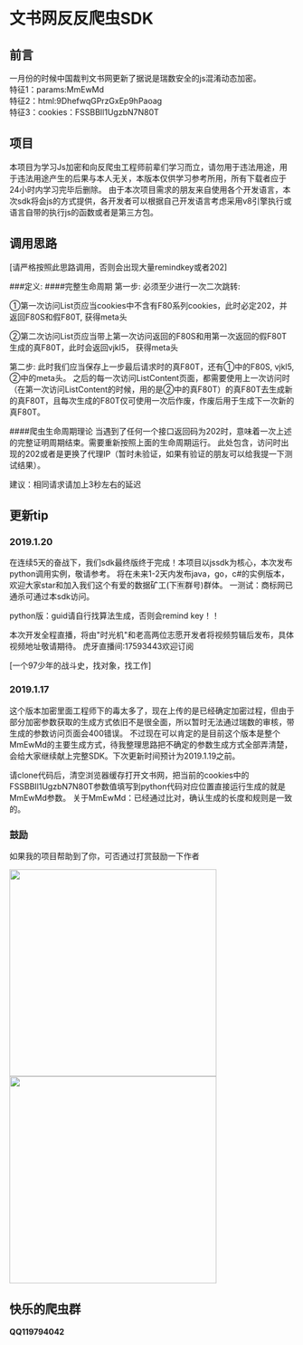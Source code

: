 # 文书网反反爬虫SDK
## 前言
一月份的时候中国裁判文书网更新了据说是瑞数安全的js混淆动态加密。 <br>
特征1：params:MmEwMd <br>
特征2：html:9DhefwqGPrzGxEp9hPaoag <br>
特征3：cookies：FSSBBIl1UgzbN7N80T

## 项目
本项目为学习Js加密和向反爬虫工程师前辈们学习而立，请勿用于违法用途，用于违法用途产生的后果与本人无关，本版本仅供学习参考所用，所有下载者应于24小时内学习完毕后删除。
由于本次项目需求的朋友来自使用各个开发语言，本次sdk将会js的方式提供，各开发者可以根据自己开发语言考虑采用v8引擎执行或语言自带的执行js的函数或者是第三方包。

## 调用思路
[请严格按照此思路调用，否则会出现大量remindkey或者202]

###定义:
####完整生命周期
第一步:
必须至少进行一次二次跳转:

①第一次访问List页应当cookies中不含有F80系列cookies，此时必定202，并返回F80S和假F80T, 获得meta头

②第二次访问List页应当带上第一次访问返回的F80S和用第一次返回的假F80T生成的真F80T，此时会返回vjkl5， 获得meta头

第二步:
此时我们应当保存上一步最后请求时的真F80T，还有①中的F80S, vjkl5, ②中的meta头。
之后的每一次访问ListContent页面，都需要使用上一次访问时（在第一次访问ListContent的时候，用的是②中的真F80T）的真F80T去生成新的真F80T，且每次生成的F80T仅可使用一次后作废，作废后用于生成下一次新的真F80T。

####爬虫生命周期理论
当遇到了任何一个接口返回码为202时，意味着一次上述的完整证明周期结束。需要重新按照上面的生命周期运行。
此处包含，访问时出现的202或者是更换了代理IP（暂时未验证，如果有验证的朋友可以给我提一下测试结果）。


建议：相同请求请加上3秒左右的延迟





## 更新tip

### 2019.1.20
在连续5天的奋战下，我们sdk最终版终于完成！本项目以jssdk为核心，本次发布python调用实例，敬请参考。
将在未来1-2天内发布java，go，c#的实例版本，欢迎大家star和加入我们这个有爱的数据矿工(下🈶群号)群体。
一测试：商标网已通杀可通过本sdk访问。

python版：guid请自行找算法生成，否则会remind key！！

本次开发全程直播，将由"时光机"和老高两位志愿开发者将视频剪辑后发布，具体视频地址敬请期待。
虎牙直播间:17593443欢迎订阅

[一个97少年的战斗史，找对象，找工作]

### 2019.1.17
这个版本加密里面工程师下的毒太多了，现在上传的是已经确定加密过程，但由于部分加密参数获取的生成方式依旧不是很全面，所以暂时无法通过瑞数的审核，带生成的参数访问页面会400错误。
不过现在可以肯定的是目前这个版本是整个MmEwMd的主要生成方式，待我整理思路把不确定的参数生成方式全部弄清楚，会给大家继续献上完整SDK。下次更新时间预计为2019.1.19之前。

请clone代码后，清空浏览器缓存打开文书网，把当前的cookies中的FSSBBIl1UgzbN7N80T参数值填写到python代码对应位置直接运行生成的就是MmEwMd参数。
关于MmEwMd：已经通过比对，确认生成的长度和规则是一致的。

### 鼓励
如果我的项目帮助到了你，可否通过打赏鼓励一下作者


<img src="https://github.com/sml2h3/mmewmd_crack_for_wenshu/blob/master/1548066223468.jpg" width="366" hegiht="570" />
<img src="https://github.com/sml2h3/mmewmd_crack_for_wenshu/blob/master/mm_facetoface_collect_qrcode_1548066239153.png" width="366" hegiht="570" />

## 快乐的爬虫群
**QQ119794042**
